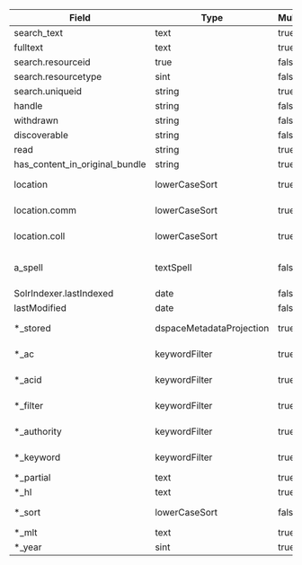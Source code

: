 | Field | Type | Multi | New Type | Note |
| --- | --- | --- | --- | --- |
| search_text | text | true | text_general | |  
| fulltext | text | true | text_general | |  
| search.resourceid | true | false | pint | |
| search.resourcetype | sint | false | pint | |
| search.uniqueid | string | true | string | |
| handle | string | false | | |
| withdrawn | string | false | | |
| discoverable | string | false | | |
| read | string | true | string | |
| has_content_in_original_bundle | string | true | string | |
| location | lowerCaseSort | true | string | New type needed? |
| location.comm | lowerCaseSort | true | string | New type needed? |
| location.coll | lowerCaseSort | true | string | New type needed? |
| a_spell | textSpell | false | string | Note copyField directive|
| SolrIndexer.lastIndexed | date | false | pdate | |
| lastModified | date | false | pdate| |
| *_stored | dspaceMetadataProjection | true | string | New type needed? |
| *_ac | keywordFilter |  true | string | New type needed? |
| *_acid | keywordFilter |  true | string | New type needed? |
| *_filter| keywordFilter |  true | string | New type needed? |
| *_authority | keywordFilter |  true | string | New type needed? |
| *_keyword | keywordFilter |  true | string | New type needed? |
| *_partial | text |  true | text_general | |
| *_hl | text |  true | text_general  | |
| *_sort | lowerCaseSort | false | string | New type needed?  |
| *_mlt | text | true | text_general | |
| *_year | sint | true | pint | |
